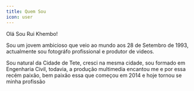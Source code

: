 ```yaml
---
title: Quem Sou
icon: user
---
```


Olá Sou Rui Khembo! 

Sou um jovem ambicioso que veio ao mundo aos 28 de Setembro de 1993, actualmente sou fotográfo profissional e produtor de videos. 

Sou natural da Cidade de Tete, cresci na mesma cidade, sou formado em Engenharia Civil, todavia, a produção multimedia encantou me e por essa recém paixão, bem paixão essa que começou em 2014 e hoje tornou se minha profissão